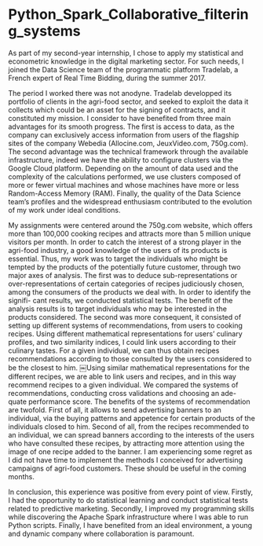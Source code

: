 # Python_Spark_Collaborative_filtering_systems
As part of my second-year internship, I chose to apply my statistical and econometric knowledge in the digital marketing sector. For such needs, I joined the Data Science team of the programmatic platform Tradelab, a French expert of Real Time Bidding, during the summer 2017.

The period I worked there was not anodyne. Tradelab developped its portfolio of clients in the agri-food sector, and seeked to exploit the data it collects which could be an asset for the signing of contracts, and it constituted my mission.
I consider to have benefited from three main advantages for its smooth progress.
The first is access to data, as the company can exclusively access information from users of the flagship sites of the company Webedia (Allocine.com, JeuxVideo.com, 750g.com).
The second advantage was the technical framework through the available infrastructure, indeed we have the ability to configure clusters via the Google Cloud platform. Depending on the amount of data used and the complexity of the calculations performed, we use clusters composed of more or fewer virtual machines and whose machines have more or less Random-Access Memory (RAM).
Finally, the quality of the Data Science team’s profiles and the widespread enthusiasm contributed to the evolution of my work under ideal conditions.

My assignments were centered around the 750g.com website, which offers more than 100,000 cooking recipes and attracts more than 5 million unique visitors per month. In order to catch the interest of a strong player in the agri-food industry, a good knowledge of the users of its products is essential. Thus, my work was to target the individuals who might be tempted by the products of the potentially future customer, through two major axes of analysis.
The first was to deduce sub-representations or over-representations of certain categories of recipes judiciously chosen, among the consumers of the products we deal with. In order to identify the signifi- cant results, we conducted statistical tests. The benefit of the analysis results is to target individuals who may be interested in the products considered.
The second was more consequent, it consisted of setting up different systems of recommendations, from users to cooking recipes. Using different mathematical representations for users’ culinary profiles, and two similarity indices, I could link users according to their culinary tastes. For a given individual, we can thus obtain recipes recommendations according to those consulted by the users considered to be the closest to him.
￼Using similar mathematical representations for the different recipes, we are able to link users and recipes, and in this way recommend recipes to a given individual.
We compared the systems of recommendations, conducting cross validations and choosing an ade- quate performance score.
The benefits of the systems of recommendation are twofold.
First of all, it allows to send advertising banners to an individual, via the buying patterns and appetence for certain products of the individuals closed to him.
Second of all, from the recipes recommended to an individual, we can spread banners according to the interests of the users who have consulted these recipes, by attracting more attention using the image of one recipe added to the banner.
I am experiencing some regret as I did not have time to implement the methods I conceived for advertising campaigns of agri-food customers. These should be useful in the coming months.

In conclusion, this experience was positive from every point of view. Firstly, I had the opportunity to do statistical learning and conduct statistical tests related to predictive marketing. Secondly, I improved my programming skills while discovering the Apache Spark infrastructure where I was able to run Python scripts. Finally, I have benefited from an ideal environment, a young and dynamic company where collaboration is paramount.
